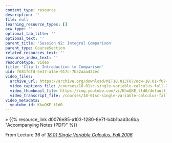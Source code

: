 ```yaml
---
content_type: resource
description: ''
file: null
learning_resource_types: []
ocw_type: ''
optional_tab_title: ''
optional_text: ''
parent_title: 'Session 92: Integral Comparison'
parent_type: CourseSection
related_resources_text: ''
resource_index_text: ''
resourcetype: Video
title: 'Clip 1: Introduction to Comparison'
uid: f681fdfd-5e37-a1ae-917c-7ba2aaa432ec
video_files:
  archive_url: https://archive.org/download/MIT18.01JF07/ocw-18.01-f07-lec36_300k.mp4
  video_captions_file: /courses/18-01sc-single-variable-calculus-fall-2010/75b03501075458fcb355131dbbf3bc21_KhwQKE_tld0.vtt
  video_thumbnail_file: https://img.youtube.com/vi/KhwQKE_tld0/default.jpg
  video_transcript_file: /courses/18-01sc-single-variable-calculus-fall-2010/4267fe044443c15e5f36d19702d94ecf_KhwQKE_tld0.pdf
video_metadata:
  youtube_id: KhwQKE_tld0
---
```


» {{% resource_link d0076e85-a103-1280-8e7f-b4b1bad3c6ba "Accompanying Notes (PDF)" %}}

From Lecture 36 of [_18.01 Single Variable Calculus, Fall 2006_](/courses/18-01-single-variable-calculus-fall-2006/video_galleries/video-lectures)
